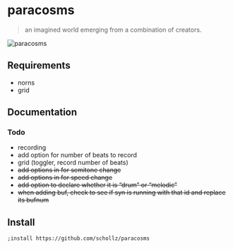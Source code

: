 # paracosms

> an imagined world emerging from a combination of creators.

![paracosms](https://schollz.com/img/dali.png)

## Requirements

- norns
- grid

## Documentation

### Todo

- recording
-  add option for number of beats to record
-  grid (toggler, record number of beats)
-  ~~add options in for semitone change~~
-  ~~add options in for speed change~~
-  ~~add option to declare whether it is “drum” or “melodic”~~
-  ~~when adding buf, check to see if syn is running with that id and replace its bufnum~~


## Install

```
;install https://github.com/schollz/paracosms
```

